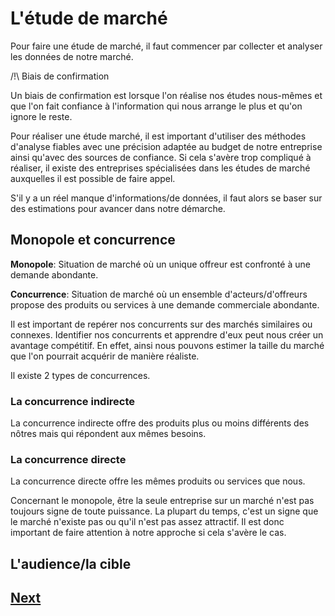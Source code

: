 # L'étude de marché

Pour faire une étude de marché, il faut commencer par collecter et analyser les données de notre marché.

/!\ Biais de confirmation

Un biais de confirmation est lorsque l'on réalise nos études nous-mêmes et que l'on fait confiance à l'information qui nous arrange le plus et qu'on ignore le reste.

Pour réaliser une étude marché, il est important d'utiliser des méthodes d'analyse fiables avec une précision adaptée au budget de notre entreprise ainsi qu'avec des sources de confiance. Si cela s'avère trop compliqué à réaliser, il existe des entreprises spécialisées dans les études de marché auxquelles il est possible de faire appel.


S'il y a un réel manque d'informations/de données, il faut alors se baser sur des estimations pour avancer dans notre démarche.

## Monopole et concurrence

**Monopole**: Situation de marché où un unique offreur est confronté à une demande abondante.

**Concurrence**: Situation de marché où un ensemble d'acteurs/d'offreurs propose des produits ou services à une demande commerciale abondante.

Il est important de repérer nos concurrents sur des marchés similaires ou connexes. Identifier nos concurrents et apprendre d'eux peut nous créer un avantage compétitif. En effet, ainsi nous pouvons estimer la taille du marché que l'on pourrait acquérir de manière réaliste.

Il existe 2 types de concurrences.

### La concurrence indirecte

La concurrence indirecte offre des produits plus ou moins différents des nôtres mais qui répondent aux mêmes besoins.

### La concurrence directe

La concurrence directe offre les mêmes produits ou services que nous.

Concernant le monopole, être la seule entreprise sur un marché n'est pas toujours signe de toute puissance. La plupart du temps, c'est un signe que le marché n'existe pas ou qu'il n'est pas assez attractif. Il est donc important de faire attention à notre approche si cela s'avère le cas.


## L'audience/la cible




## [Next](marketing-strategy.md)